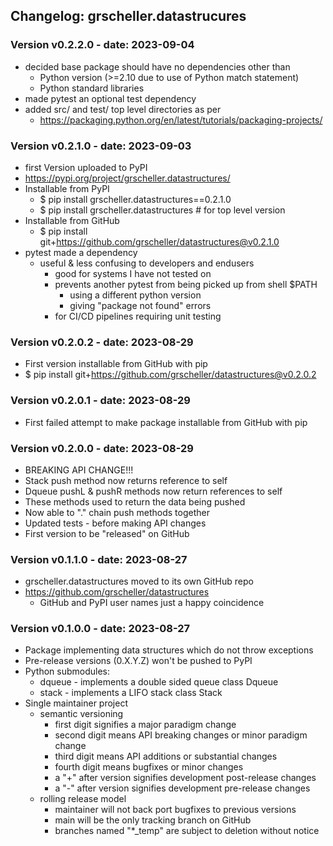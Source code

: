 ## Changelog: grscheller.datastrucures

### Version v0.2.2.0 - date: 2023-09-04
* decided base package should have no dependencies other than
  * Python version (>=2.10 due to use of Python match statement)
  * Python standard libraries
* made pytest an optional test dependency
* added src/ and test/ top level directories as per
  * https://packaging.python.org/en/latest/tutorials/packaging-projects/

### Version v0.2.1.0 - date: 2023-09-03

* first Version uploaded to PyPI
* https://pypi.org/project/grscheller.datastructures/
* Installable from PyPI
  * $ pip install grscheller.datastructures==0.2.1.0
  * $ pip install grscheller.datastructures # for top level version
* Installable from GitHub
  * $ pip install git+https://github.com/grscheller/datastructures@v0.2.1.0
* pytest made a dependency
  * useful & less confusing to developers and endusers
    * good for systems I have not tested on
    * prevents another pytest from being picked up from shell $PATH
      * using a different python version
      * giving "package not found" errors
    * for CI/CD pipelines requiring unit testing

### Version v0.2.0.2 - date: 2023-08-29
* First version installable from GitHub with pip
* $ pip install git+https://github.com/grscheller/datastructures@v0.2.0.2

### Version v0.2.0.1 - date: 2023-08-29
* First failed attempt to make package installable from GitHub with pip

### Version v0.2.0.0 - date: 2023-08-29

* BREAKING API CHANGE!!!
* Stack push method now returns reference to self
* Dqueue pushL & pushR methods now return references to self
* These methods used to return the data being pushed
* Now able to "." chain push methods together
* Updated tests - before making API changes
* First version to be "released" on GitHub

### Version v0.1.1.0 - date: 2023-08-27

* grscheller.datastructures moved to its own GitHub repo
* https://github.com/grscheller/datastructures
  * GitHub and PyPI user names just a happy coincidence

### Version v0.1.0.0 - date: 2023-08-27

* Package implementing data structures which do not throw exceptions
* Pre-release versions (0.X.Y.Z) won't be pushed to PyPI
* Python submodules:
  * dqueue - implements a double sided queue class Dqueue
  * stack - implements a LIFO stack class Stack
* Single maintainer project
  * semantic versioning
    * first digit signifies a major paradigm change
    * second digit means API breaking changes or minor paradigm change
    * third digit means API additions or substantial changes
    * fourth digit means bugfixes or minor changes
    * a "+" after version signifies development post-release changes
    * a "-" after version signifies development pre-release changes
  * rolling release model
    * maintainer will not back port bugfixes to previous versions
    * main will be the only tracking branch on GitHub
    * branches named "*_temp" are subject to deletion without notice 
